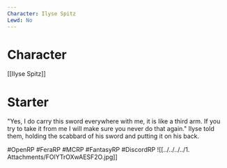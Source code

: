 ```yaml
---
Character: Ilyse Spitz
Lewd: No
---
```

# Character
[[Ilyse Spitz]]

# Starter
"Yes, I do carry this sword everywhere with me, it is like a third arm. If you try to take it from me I will make sure you never do that again." Ilyse told them, holding the scabbard of his sword and putting it on his back.

#OpenRP #FeraRP #MCRP #FantasyRP #DiscordRP
![[../../../../1. Attachments/FOlYTrOXwAESF2O.jpg]]